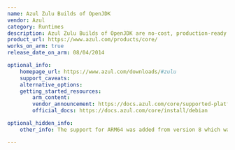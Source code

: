 ```yaml
---
name: Azul Zulu Builds of OpenJDK
vendor: Azul
category: Runtimes
description: Azul Zulu Builds of OpenJDK are no-cost, production-ready open-source, TCK-tested, and certified OpenJDK distributions. They are available for a wide range of hardware platforms and operating systems and are compatible with special requirements, such as stripped-down JREs and builds, including OpenJFX and Coordinated Restore at Checkpoint (CRaC). They are supported as part of Azul Platform Core, which also provides Critical Patch Updates (CPUs) for rapid, assured deployment with minimized risk of functional or performance regressions in production and solution-oriented engineering assistance.
product_url: https://www.azul.com/products/core/
works_on_arm: true
release_date_on_arm: 08/04/2014

optional_info:
    homepage_url: https://www.azul.com/downloads/#zulu
    support_caveats:
    alternative_options:
    getting_started_resources:
        arm_content: 
        vendor_announcement: https://docs.azul.com/core/supported-platforms
        official_docs: https://docs.azul.com/core/install/debian

optional_hidden_info:
    other_info: The support for ARM64 was added from version 8 which was released on April 8, 2014.

---
```

